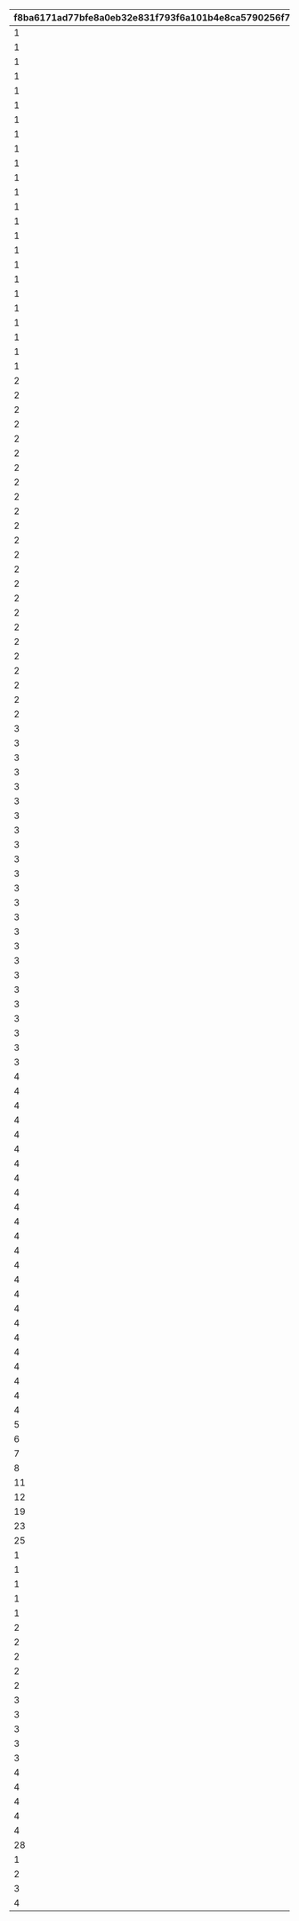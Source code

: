 |f8ba6171ad77bfe8a0eb32e831f793f6a101b4e8ca5790256f7e44d6948dd79a|1e1a271dfbabf823bb41eb69b79ece45fbec5f94b130fb53b2ada185956f31b9|48310c6f60710a79a7573032ed220e803d9115175669172f099d39274608a37a|9d47736682f24de4aff53956731bb2436d448f8f853a397297a70568eea47194|9630b457dfd81e598a245ea5ce773468140e50cb848a9da738eb84a4a64ebc8c|7c774174b97e6495c0df5c29599a41b30e334ac05f32dcedc752b568440fce75|a262a521cd397a3894cf90a3184f1c0c556930639fbf71562e200a51200ba218|26d4693c8cbf0d28ca6b18aba79fb70fe782f4ab0309ce666a10eb3ebb03cfe3|935c3bb5f723baad8343760d70ec65bd30e7025a22a70802cec6d025bd390c7c|
| --- | --- | --- | --- | --- | --- | --- | --- | --- |
|1|1|2|23001|2|1|21600|||
|1|2|2|23001|3|1|19800|||
|1|3|2|23001|3|1|18000|||
|1|4|2|23001|3|1|16200|||
|1|5|2|23001|4|1|14400|||
|1|6|2|23001|4|1|12960|||
|1|7|2|23001|5|1|11520|||
|1|8|2|23001|6|1|10080|||
|1|9|2|23001|7|1|8640|||
|1|10|2|23001|8|1|7200|||
|1|11|2|23001|10|1|5760|||
|1|12|2|23001|12|1|5040|||
|1|13|2|23001|14|1|4320|||
|1|14|2|23001|16|2|7200|||
|1|15|2|23001|18|2|5400|||
|1|16|2|23001|18|2|5040|||
|1|17|2|23001|18|2|4800|||
|1|18|2|23001|20|2|4500|||
|1|19|2|23001|20|2|4320|||
|1|20|2|23001|24|3|6000|||
|1|21|2|23001|48|3|5700|||
|1|22|2|23001|48|3|5400|||
|1|23|2|23001|51|3|5220|||
|1|24|2|23001|54|3|4980|||
|2|1|6|93001|80|20|21600|||
|2|2|6|93001|96|24|21600|||
|2|3|6|93001|112|28|21600|||
|2|4|6|93001|120|30|21600|||
|2|5|6|93001|128|32|21600|||
|2|6|6|93001|136|34|21600|||
|2|7|6|93001|144|36|21600|||
|2|8|6|93001|152|38|21600|||
|2|9|6|93001|160|40|21600|||
|2|10|6|93001|168|42|21600|||
|2|11|6|93001|176|44|21600|||
|2|12|6|93001|184|46|21600|||
|2|13|6|93001|192|48|21600|||
|2|14|6|93001|200|50|21600|||
|2|15|6|93001|208|52|21600|||
|2|16|6|93001|216|54|21600|||
|2|17|6|93001|224|56|21600|||
|2|18|6|93001|232|58|21600|||
|2|19|6|93001|240|60|21600|||
|2|20|6|93001|248|62|21600|||
|2|21|6|93001|256|64|21600|||
|2|22|6|93001|264|66|21600|||
|2|23|6|93001|272|68|21600|||
|2|24|6|93001|280|70|21600|||
|3|1|2|20001|3|1|14400|||
|3|2|2|20001|5|1|9600|||
|3|3|2|20001|7|1|7200|||
|3|4|2|20001|10|1|5400|||
|3|5|2|20001|15|1|3600|||
|3|6|2|20002|6|1|9600|||
|3|7|2|20002|8|1|7200|||
|3|8|2|20002|12|1|4800|||
|3|9|2|20002|16|1|3600|||
|3|10|2|20002|20|1|2700|||
|3|11|2|20003|6|1|10800|||
|3|12|2|20003|8|1|9000|||
|3|13|2|20003|12|1|7200|||
|3|14|2|20003|16|1|5400|||
|3|15|2|20003|20|1|3600|||
|3|16|2|20003|30|1|2880|||
|3|17|2|20004|7|1|12600|||
|3|18|2|20004|8|1|11400|||
|3|19|2|20004|9|1|10200|||
|3|20|2|20004|10|1|9300|||
|3|21|2|20004|10|1|8700|||
|3|22|2|20004|13|1|6600|||
|3|23|2|20004|14|1|6300|||
|3|24|2|20004|15|1|6000|||
|4|1|12|94002|12000|3000|21600|||
|4|2|12|94002|18000|4500|21600|||
|4|3|12|94002|24000|6000|21600|||
|4|4|12|94002|30000|7500|21600|||
|4|5|12|94002|42000|10500|21600|||
|4|6|12|94002|54000|13500|21600|||
|4|7|12|94002|66000|16500|21600|||
|4|8|12|94002|84000|21000|21600|||
|4|9|12|94002|102000|25500|21600|||
|4|10|12|94002|120000|30000|21600|||
|4|11|12|94002|144000|36000|21600|||
|4|12|12|94002|168000|42000|21600|||
|4|13|12|94002|192000|48000|21600|||
|4|14|12|94002|222000|55500|21600|||
|4|15|12|94002|252000|63000|21600|||
|4|16|12|94002|282000|70500|21600|||
|4|17|12|94002|318000|79500|21600|||
|4|18|12|94002|354000|88500|21600|||
|4|19|12|94002|390000|97500|21600|||
|4|20|12|94002|432000|108000|21600|||
|4|21|12|94002|474000|118500|21600|||
|4|22|12|94002|516000|129000|21600|||
|4|23|12|94002|562000|140500|21600|||
|4|24|12|94002|600000|150000|21600|||
|5|1|6|93001|48|12|21600|||
|6|1|6|93001|48|12|21600|||
|7|1|6|93001|48|12|21600|||
|8|1|6|93001|48|12|21600|||
|11|1|6|93001|48|12|21600|||
|12|1|6|93001|48|12|21600|||
|19|1|6|93001|48|12|21600|||
|23|0|0|0|0|1|0|4999999999|14999999999|
|25|1|6|93001|48|12|21600|||
|1|25|2|23001|54|3|4800|||
|1|26|2|23001|60|3|4500|||
|1|27|2|23001|60|3|4320|||
|1|28|2|23001|63|3|4200|||
|1|29|2|23001|64|4|5400|||
|2|25|6|93001|288|72|21600|||
|2|26|6|93001|296|74|21600|||
|2|27|6|93001|304|76|21600|||
|2|28|6|93001|312|78|21600|||
|2|29|6|93001|320|80|21600|||
|3|25|2|20004|15|1|5700|||
|3|26|2|20004|16|1|5400|||
|3|27|2|20004|17|1|5100|||
|3|28|2|20004|18|1|4860|||
|3|29|2|20004|19|1|4620|||
|4|25|12|94002|642000|160500|21600|||
|4|26|12|94002|684000|171000|21600|||
|4|27|12|94002|726000|181500|21600|||
|4|28|12|94002|768000|192000|21600|||
|4|29|12|94002|810000|202500|21600|||
|28|1|6|93001|48|12|21600|||
|1|30|2|23001|68|4|5220|||
|2|30|6|93001|328|82|21600|||
|3|30|2|20004|20|1|4440|||
|4|30|12|94002|852000|213000|21600|||